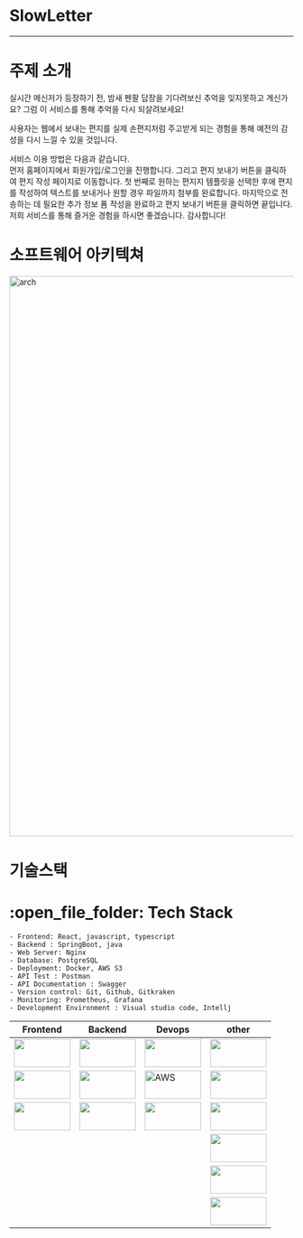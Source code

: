# SlowLetter
<hr/>
<h1>주제 소개</h1>
<p>실시간 메신저가 등장하기 전, 밤새 펜팔 답장을 기다려보신 추억을 잊지못하고 계신가요?
그럼 이 서비스를 통해 추억을 다시 되살려보세요!

사용자는 웹에서 보내는 편지를 실제 손편지처럼 주고받게 되는 경험을 통해 예전의 감성을 다시 느낄 수 있을 것입니다.

서비스 이용 방법은 다음과 같습니다.
<br>
먼저 홈페이지에서 회원가입/로그인을 진행합니다. 그리고 편지 보내기 버튼을 클릭하여 편지 작성 페이지로 이동합니다. 첫 번째로 원하는 편지지 템플릿을 선택한 후에 편지를 작성하여 텍스트를 보내거나 원할 경우 파일까지 첨부를 완료합니다. 마지막으로 전송하는 데 필요한 추가 정보 폼 작성을 완료하고 편지 보내기 버튼을 클릭하면 끝입니다.
<br>
저희 서비스를 통해 즐거운 경험을 하시면 좋겠습니다. 감사합니다!
</p>
<h1>소프트웨어 아키텍쳐</h1>
<img width="992" alt="arch" src="https://user-images.githubusercontent.com/93856060/192429473-c20ba492-3899-43aa-8e93-2cde2ef5a1fb.png">
<h1>기술스택</h1>
<h1>:open_file_folder: Tech Stack</h1>

```
- Frontend: React, javascript, typescript
- Backend : SpringBoot, java
- Web Server: Nginx
- Database: PostgreSQL
- Deployment: Docker, AWS S3
- API Test : Postman
- API Documentation : Swagger
- Version control: Git, Github, Gitkraken
- Monitoring: Prometheus, Grafana
- Development Environment : Visual studio code, Intellj
```

|Frontend|Backend|Devops|other|
|---|---|---|------------------------|
|<img src="https://img.shields.io/badge/React-61DAFB?style=for-the-badge&logo=React&logoColor=FFFFFF" width="100px" height="50px">|<img src="https://img.shields.io/badge/SpringBoot-6DB33F?style=for-the-badge&logo=SpringBoot&logoColor=FFFFFF" width="100px" height="50px" padding="100px" style=for-the-badge>|<img src="https://img.shields.io/badge/Nginx-009639?style=for-the-badge&logo=Nginx&logoColor=FFFFFF" width="100px" height="50px">|<img src="https://img.shields.io/badge/Postman-FF6C37?style=for-the-badge&logo=Postman&logoColor=FFFFFF" width="100px" height="50px">|
|<img src="https://img.shields.io/badge/Javascript-F7DF1E?style=for-the-badge&logo=Javascript&logoColor=FFFFFF" width="100px" height="50px">|<img src="https://img.shields.io/badge/Java-007396?style=for-the-badge&logo=OpenJDK&logoColor=white" width="100px" height="50px">|<img alt="AWS" src="https://img.shields.io/badge/Amazon AWS-f7f7f7?style=for-the-badge&logo=Amazon AWS&logoColor=f89400" width="100px" height="50px">|<img src="https://img.shields.io/badge/GIT-F05032?style=for-the-badge&logo=Git&logoColor=FFFFFF" width="100px" height="50px">||
|<img src="https://img.shields.io/badge/Typescript-3178C6?style=for-the-badge&logo=Typescript&logoColor=FFFFFF" width="100px" height="50px">|<img src="https://img.shields.io/badge/PostgreSQL-4169E1?style=for-the-badge&logo=PostgreSQL&logoColor=FFFFFF" width="100px" height="50px">|<img src="https://img.shields.io/badge/Docker-2496ED?style=for-the-badge&logo=Docker&logoColor=FFFFFF" width="100px" height="50px">|<img src="https://img.shields.io/badge/GITHUB-black?style=for-the-badge&logo=GITHUB&logoColor=FFFFFF" width="100px" height="50px">|
||||<img src="https://img.shields.io/badge/VSCODE-007ACC?style=for-the-badge&logo=VISUALSTUDIOCODE&logoColor=FFFFFF" width="100px" height="50px">|
||||<img src="https://img.shields.io/badge/SLACK-4A154B?style=for-the-badge&logo=SLACK&logoColor=FFFFFF" width="100px" height="50px">|
||||<img src="https://img.shields.io/badge/NOTION-000000?style=for-the-badge&logo=NOTION&logoColor=FFFFFF" width="100px" height="50px">|
